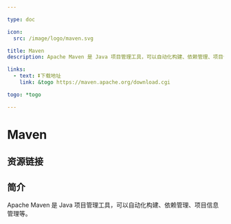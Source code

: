 ```yaml
---

type: doc

icon:
  src: /image/logo/maven.svg

title: Maven
description: Apache Maven 是 Java 项目管理工具，可以自动化构建、依赖管理、项目信息管理等。

links:
  - text: ⏬下载地址
    link: &togo https://maven.apache.org/download.cgi

togo: *togo

---
```


<ShowLogo />

# Maven

<ShowBreadcrumb />

## 资源链接

<ShowLinks />

## 简介

Apache Maven 是 Java 项目管理工具，可以自动化构建、依赖管理、项目信息管理等。
